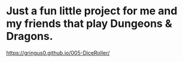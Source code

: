 # Just a fun little project for me and my friends that play Dungeons & Dragons.
https://gringus0.github.io/005-DiceRoller/
